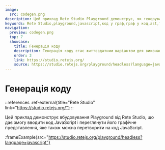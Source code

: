 ```yaml
---
image:
  src: codegen.png
description: Цей приклад Rete Studio Playground демонструє, як генерувати код JavaScript із представлення графу. Введіть код JavaScript і візуалізуйте його графічне представлення, яке також можна перетворити на код JavaScript
keywords: Rete Studio,playground,javascript,код у граф,граф у код,ast,трансформація
navigation:
  preview: codegen.png
  top: 7
  showcase:
    title: Генерація коду
    description: Генерація коду стає життєздатним варіантом для виконання графа завдяки універсальності фреймворку
    order: 3
    link: https://studio.retejs.org/
    source: https://studio.retejs.org/playground/headless?language=javascript
---
```


# Генерація коду

::references
:ref-external{title="Rete Studio" link="https://studio.retejs.org/"}
::

Цей приклад демонструє вбудовування Playground від Rete Studio, що дає змогу вводити код JavaScript і переглянути його графічне представлення, яке також можна перетворити на код JavaScript.

:frameExample{src="https://studio.retejs.org/playground/headless?language=javascript"}
